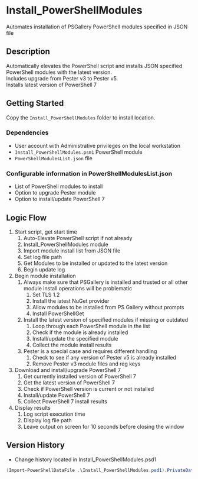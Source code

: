 # Install_PowerShellModules

Automates installation of PSGallery PowerShell modules specified in JSON file

## Description

Automatically elevates the PowerShell script and installs JSON specified PowerShell modules with the latest version.  
Includes upgrade from Pester v3 to Pester v5.  
Installs latest version of PowerShell 7

## Getting Started

Copy the ```Install_PowerShellModules``` folder to install location.

### Dependencies

- User account with Administrative privileges on the local workstation
- ```Install_PowerShellModules.psm1``` PowerShell module
- ```PowerShellModulesList.json``` file

### Configurable information in PowerShellModulesList.json

- List of PowerShell modules to install
- Option to upgrade Pester module
- Option to install/update PowerShell 7

## Logic Flow

1. Start script, get start time
   1. Auto-Elevate PowerShell script if not already
   2. Install_PowerShellModules module
   3. Import module install list from JSON file
   4. Set log file path
   5. Get Modules to be installed or updated to the latest version
   6. Begin update log
2. Begin module installation
   1. Always make sure that PSGallery is installed and trusted or all other module install operations will be problematic
      1. Set TLS 1.2
      2. Install the latest NuGet provider
      3. Allow modules to be installed from PS Gallery without prompts
      4. Install PowerShellGet
   2. Install the latest version of specified modules if missing or outdated
      1. Loop through each PowerShell module in the list
      2. Check if the module is already installed
      3. Install/update the specified module
      4. Collect the module install results
   3. Pester is a special case and requires different handling
      1. Check to see if any version of Pester v5 is already installed
      2. Remove Pester v3 module files and reg keys
3. Download and install/upgrade PowerShell 7
    1. Get currently installed version of PowerShell 7
    2. Get the latest version of PowerShell 7
    3. Check if PowerShell version is current or not installed
    4. Install/update PowerShell 7
    5. Collect PowerShell 7 install results
4. Display results
   1. Log script execution time
   2. Display log file path
   3. Leave output on screen for 10 seconds before closing the window

## Version History

- Change history located in Install_PowerShellModules.psd1

```PowerShell
(Import-PowerShellDataFile .\Install_PowerShellModules.psd1).PrivateData.PSData.ReleaseNotes
```
